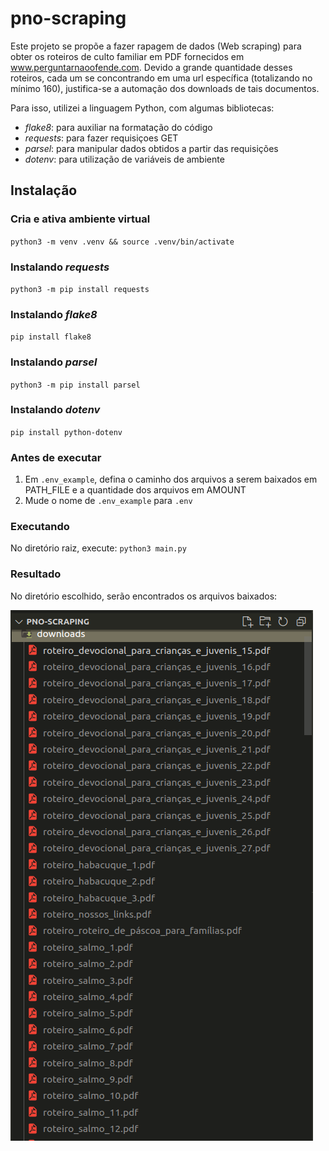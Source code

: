 # pno-scraping
Este projeto se propõe a fazer rapagem de dados (Web scraping) para obter os roteiros de culto familiar em PDF fornecidos em www.perguntarnaoofende.com. Devido a grande quantidade desses roteiros, cada um se concontrando em uma url específica (totalizando no mínimo 160), justifica-se a automação dos downloads de tais documentos.

Para isso, utilizei a linguagem Python, com algumas bibliotecas:


- <em>flake8</em>: para auxiliar na formatação do código
- <em>requests</em>: para fazer requisiçoes GET
- <em>parsel</em>: para manipular dados obtidos a partir das requisições
- <em>dotenv</em>: para utilização de variáveis de ambiente


## Instalação
### Cria e ativa ambiente virtual
`python3 -m venv .venv && source .venv/bin/activate`

### Instalando *requests*
`python3 -m pip install requests`

### Instalando *flake8*
`pip install flake8`

### Instalando *parsel*
`python3 -m pip install parsel`

### Instalando *dotenv*
`pip install python-dotenv`

### Antes de executar
1. Em `.env_example`, defina o caminho dos arquivos a serem baixados em PATH_FILE e a quantidade dos arquivos em AMOUNT
2. Mude o nome de `.env_example` para `.env`

### Executando
No diretório raiz, execute:
`python3 main.py`

### Resultado
No diretório escolhido, serão encontrados os arquivos baixados:

![Downloaded files](./downloaded-files.png)
